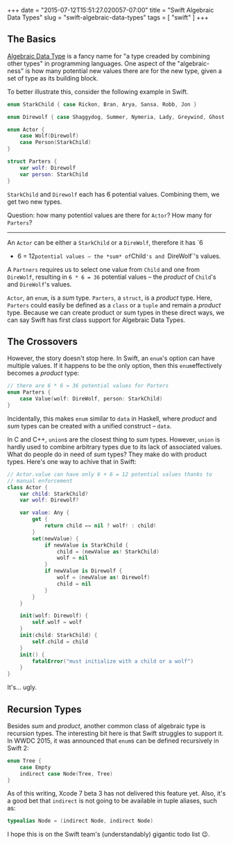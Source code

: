 +++
date = "2015-07-12T15:51:27.020057-07:00"
title = "Swift Algebraic Data Types"
slug = "swift-algebraic-data-types"
tags = [ "swift" ]
+++


## The Basics

[Algebraic Data Type][] is a fancy name for "a type creaded by combining other
types" in programming languages. One aspect of the "algebraic-ness" is how
many potential new values there are for the new type, given a set of type as
its building block.

To better illustrate this, consider the following example in Swift.

```swift
enum StarkChild { case Rickon, Bran, Arya, Sansa, Robb, Jon }

enum Direwolf { case Shaggydog, Summer, Nymeria, Lady, Greywind, Ghost }

enum Actor {
    case Wolf(Direwolf)
    case Person(StarkChild)
}

struct Parters {
    var wolf: Direwolf
    var person: StarkChild
}
```

`StarkChild` and `Direwolf` each has 6 potential values. Combining them, we
get two new types.

Question: how many potentiol values are there for `Actor`? How many for
`Parters`?

<hr>

An `Actor` can be either a `StarkChild` or a `DireWolf`, therefore it has `6
+ 6 = 12` potential values – the *sum* of `Child`'s and `DireWolf`'s values.

A `Partners` requires us to select one value from `Child` and one from
`DireWolf`, resulting in `6 * 6 = 36` potential values – the *product* of
`Child`'s and `DireWolf`'s values.

`Actor`, an `enum`, is a *sum* type. `Parters`, a `struct`, is a *product*
type. Here, `Parters` could easily be defined as a `class` or a `tuple` and
remain a *product* type. Because we can create product or sum types in these
direct ways, we can say Swift has first class support for Algebraic Data
Types.


## The Crossovers

However, the story doesn't stop here. In Swift, an `enum`'s option can have
multiple values. If it happens to be the only option, then this
`enum`effectively becomes a *product* type:

```swift
// there are 6 * 6 = 36 potential values for Parters
enum Parters {
    case Value(wolf: DireWolf, person: StarkChild)
}
```

Incidentally, this makes `enum` similar to `data` in Haskell, where *product*
and *sum* types can be created with a unified construct – `data`.

In C and C++, `union`s are the closest thing to *sum* types. However, `union`
is hardly used to combine arbitrary types due to its lack of associated
values. What do people do in need of *sum* types? They make do with product
types. Here's one way to achive that in Swift:

```swift
// Actor.value can have only 6 + 6 = 12 potential values thanks to
// manual enforcement
class Actor {
    var child: StarkChild?
    var wolf: Direwolf?

    var value: Any {
        get {
            return child == nil ? wolf! : child!
        }
        set(newValue) {
            if newValue is StarkChild {
                child = (newValue as! StarkChild)
                wolf = nil
            }
            if newValue is Direwolf {
                wolf = (newValue as! Direwolf)
                child = nil
            }
        }
    }

    init(wolf: Direwolf) {
        self.wolf = wolf
    }
    init(child: StarkChild) {
        self.child = child
    }
    init() {
        fatalError("must initialize with a child or a wolf")
    }
}
```

It's… ugly.

## Recursion Types

Besides *sum* and *product*, another common class of algebraic type is
recursion types. The interesting bit here is that Swift struggles to support
it. In WWDC 2015, it was announced that `enum`s can be defined recursively in
Swift 2:

```swift
enum Tree {
    case Empty
    indirect case Node(Tree, Tree)
}
```

As of this writing, Xcode 7 beta 3 has not delivered this feature yet.
Also, it's a good bet that `indirect` is not going to be available in tuple
aliases, such as:

```swift
typealias Node = (indirect Node, indirect Node)
```

I hope this is on the Swift team's (understandably) gigantic todo list 😉.

[Algebraic Data Type]: https://en.wikipedia.org/wiki/Algebraic_data_type
